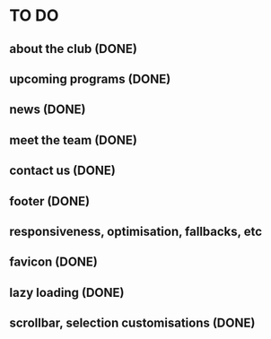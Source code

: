 # TO DO

## about the club (DONE)

## upcoming programs (DONE)

## news (DONE)

## meet the team (DONE)

## contact us (DONE)

## footer (DONE)

## responsiveness, optimisation, fallbacks, etc

## favicon (DONE)

## lazy loading (DONE)

## scrollbar, selection customisations (DONE)